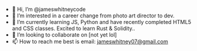 - 👋 Hi, I’m @jameswhitneycode
- 👀 I’m interested in a career change from photo art director to dev.
- 🌱 I’m currently learning JS, Python and have recently completed HTML5 and CSS classes. Excited to learn Rust & Solidity..
- 💞️ I’m looking to collaborate on [not yet lol]
- 📫 How to reach me best is email: jameswhitney07@gmail.com

<!---
jameswhitneycode/jameswhitneycode is a ✨ special ✨ repository because its `README.md` (this file) appears on your GitHub profile.
You can click the Preview link to take a look at your changes.
--->
